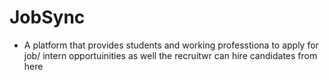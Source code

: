 # JobSync 
- A platform that provides students and working professtiona to apply for job/ intern opportuinities as well the recruitwr can hire candidates from here
